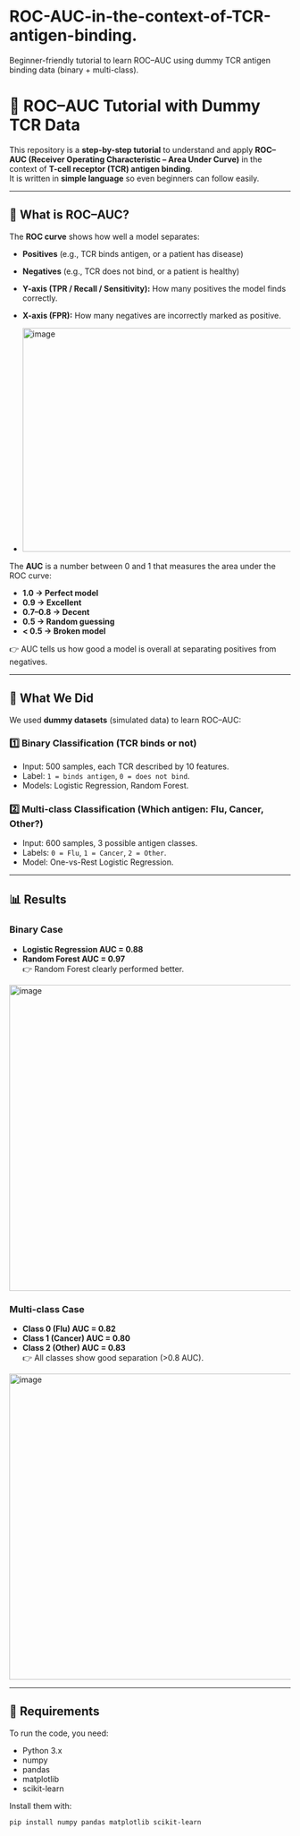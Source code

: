 # ROC-AUC-in-the-context-of-TCR-antigen-binding.
Beginner-friendly tutorial to learn ROC–AUC using dummy TCR antigen binding data (binary + multi-class).


# 🧬 ROC–AUC Tutorial with Dummy TCR Data

This repository is a **step-by-step tutorial** to understand and apply **ROC–AUC (Receiver Operating Characteristic – Area Under Curve)** in the context of **T-cell receptor (TCR) antigen binding**.  
It is written in **simple language** so even beginners can follow easily.

---

## 📘 What is ROC–AUC?

The **ROC curve** shows how well a model separates:
- **Positives** (e.g., TCR binds antigen, or a patient has disease)  
- **Negatives** (e.g., TCR does not bind, or a patient is healthy)  

- **Y-axis (TPR / Recall / Sensitivity):** How many positives the model finds correctly.  
- **X-axis (FPR):** How many negatives are incorrectly marked as positive.
- <img width="545" height="400" alt="image" src="https://github.com/user-attachments/assets/da19c81d-f6be-4bbd-9c3b-69bf41d05125" />


The **AUC** is a number between 0 and 1 that measures the area under the ROC curve:
- **1.0 → Perfect model**
- **0.9 → Excellent**
- **0.7–0.8 → Decent**
- **0.5 → Random guessing**
- **< 0.5 → Broken model**

👉 AUC tells us how good a model is overall at separating positives from negatives.

---

## 📂 What We Did

We used **dummy datasets** (simulated data) to learn ROC–AUC:

### 1️⃣ Binary Classification (TCR binds or not)
- Input: 500 samples, each TCR described by 10 features.  
- Label: `1 = binds antigen`, `0 = does not bind`.  
- Models: Logistic Regression, Random Forest.  

### 2️⃣ Multi-class Classification (Which antigen: Flu, Cancer, Other?)
- Input: 600 samples, 3 possible antigen classes.  
- Labels: `0 = Flu`, `1 = Cancer`, `2 = Other`.  
- Model: One-vs-Rest Logistic Regression.  

---

## 📊 Results

### Binary Case
- **Logistic Regression AUC = 0.88**  
- **Random Forest AUC = 0.97**  
👉 Random Forest clearly performed better.
<img width="613" height="547" alt="image" src="https://github.com/user-attachments/assets/1dc6f824-b077-41f3-a8a4-78969d86dd6e" />

  

### Multi-class Case
- **Class 0 (Flu) AUC = 0.82**  
- **Class 1 (Cancer) AUC = 0.80**  
- **Class 2 (Other) AUC = 0.83**  
👉 All classes show good separation (>0.8 AUC).
<img width="702" height="547" alt="image" src="https://github.com/user-attachments/assets/4a3a59d1-6916-444b-9cf0-c0bed5e4d4f9" />
  

---

## 🔧 Requirements

To run the code, you need:

- Python 3.x  
- numpy  
- pandas  
- matplotlib  
- scikit-learn  

Install them with:
```bash
pip install numpy pandas matplotlib scikit-learn

